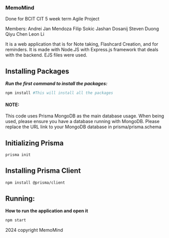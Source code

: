 ### MemoMind
Done for BCIT CIT 5 week term Agile Project

Members:
Andrei Jan Mendoza
Filip Sokic 
Jashan Dosanij
Steven Duong
Qiyu Chen
Leon Li

It is a web application that is for Note taking, Flashcard Creation, and for reminders. 
It is made with Node.JS with Express.js framework that deals with the backend.
EJS files were used. 

## Installing Packages

***Run the first command to install the packages:***
```bash
npm install #This will install all the packages
```

#### NOTE:
This code uses Prisma MongoDB as the main database usage. When being used, please ensure you have a database running with MongoDB.
Please replace the URL link to your MongoDB database in prisma/prisma.schema


## Initializing Prisma
```bash
prisma init
```


## Installing Prisma Client
```bash
npm install @prisma/client
```


## Running:
**How to run the application and open it**
```bash
npm start
```




2024 copyright MemoMind


